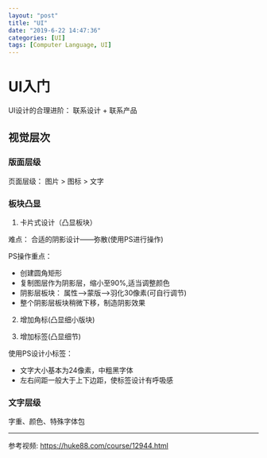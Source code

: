 ```yaml
---
layout: "post"
title: "UI"
date: "2019-6-22 14:47:36"
categories: [UI]
tags: [Computer Language, UI]
---
```


# UI入门

UI设计的合理进阶： 联系设计 + 联系产品

## 视觉层次

###  版面层级

页面层级： 图片 > 图标 > 文字

### 板块凸显

1. 卡片式设计（凸显板块）

难点： 合适的阴影设计——弥散(使用PS进行操作)

PS操作重点：
  - 创建圆角矩形
  - 复制图层作为阴影层，缩小至90%,适当调整颜色
  - 阴影层板块： 属性-->蒙版-->羽化30像素(可自行调节)
  - 整个阴影层板块稍微下移，制造阴影效果

2. 增加角标(凸显细小版块)

3. 增加标签(凸显细节)

使用PS设计小标签：
  - 文字大小基本为24像素，中粗黑字体
  - 左右间距一般大于上下边距，使标签设计有呼吸感

### 文字层级

字重、颜色、特殊字体包







---

参考视频: https://huke88.com/course/12944.html